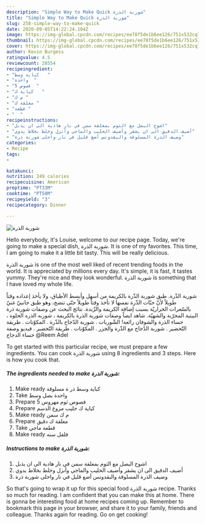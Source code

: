```yaml
---
description: "Simple Way to Make Quick شوربة الذرة"
title: "Simple Way to Make Quick شوربة الذرة"
slug: 258-simple-way-to-make-quick
date: 2020-09-05T14:22:24.104Z
image: https://img-global.cpcdn.com/recipes/ee78f5de1b6ee126/751x532cq70/الصورة-الرئيسية-لوصفةشوربة-الذرة.jpg
thumbnail: https://img-global.cpcdn.com/recipes/ee78f5de1b6ee126/751x532cq70/الصورة-الرئيسية-لوصفةشوربة-الذرة.jpg
cover: https://img-global.cpcdn.com/recipes/ee78f5de1b6ee126/751x532cq70/الصورة-الرئيسية-لوصفةشوربة-الذرة.jpg
author: Kevin Burgess
ratingvalue: 4.5
reviewcount: 28554
recipeingredient:
- "كباية وسط   "
- "واحدة  "
- "5 فصوص  "
- "كباية ك   "
- "م ك "
- "معلقة ك "
- "قطعة "
- "  "
recipeinstructions:
- "اشوح البصل مع الثوم بمعلقة سمن في نار هادية الى ان يذبل"
- "أضيف الدقيق الى ان يشقر وأضيف الحليب والماجي وأنزل وخلط بخلاط يدوي"
- "وضيف الذرة المسلوقة والبقدونس أضع قليل في نار واحلى شوربة ذرة"
categories:
- Recipe
tags:
- 

katakunci:  
nutrition: 249 calories
recipecuisine: American
preptime: "PT33M"
cooktime: "PT50M"
recipeyield: "3"
recipecategory: Dinner

---
```



![شوربة الذرة](https://img-global.cpcdn.com/recipes/ee78f5de1b6ee126/751x532cq70/الصورة-الرئيسية-لوصفةشوربة-الذرة.jpg)

Hello everybody, it's Louise, welcome to our recipe page. Today, we're going to make a special dish, شوربة الذرة. It is one of my favorites. This time, I am going to make it a little bit tasty. This will be really delicious.

شوربة الذرة is one of the most well liked of recent trending foods in the world. It is appreciated by millions every day. It's simple, it is fast, it tastes yummy. They're nice and they look wonderful. شوربة الذرة is something that I have loved my whole life.

شوربة الذّرة. طبق شوربة الذّرة بالكريمة من أسهل وأبسط الأطباق، ولا يأخذ إعداده وقتاً طويلاً لأنّ حبّات الذّرة نفسها لا تأخذ وقتاً طويلاً حتّى تنضج، وهو طبق جانبيّ غنيّ بالسّعرات الحراريّة بسبب إضافة الكريمة والزّبدة. نتائج البحث عن وصفات شوربة ذرة البيتية المجرّبة والشهيّة. شاهد ايضاً وصفات شوربة الذرة بالكريمة ، شوربه الذره الحلوه ، حساء الذرة والشوفان رائعة! الشّوربات . شوربة الدّجاج بالذّرة . المكوّنات . طريقة التّحضير . شوربة الدّجاج مع الذّرة والجزر . المكوّنات . طريقة التّحضير . فيديو وصفة حساء الدجاج @Reem Adel


To get started with this particular recipe, we must prepare a few ingredients. You can cook شوربة الذرة using 8 ingredients and 3 steps. Here is how you cook that.

<!--inarticleads1-->

##### The ingredients needed to make شوربة الذرة:

1. Make ready كباية وسط ذر ة مسلوقة
1. Take واحدة بصل وسط
1. Prepare 5 فصوص ثوم مهروس
1. Prepare كباية ك حليب مزوع الدسم
1. Make ready م ك سمن
1. Prepare معلقة ك دقيق
1. Take قطعة ماجي
1. Make ready  فلفل سنه




<!--inarticleads2-->

##### Instructions to make شوربة الذرة:

1. اشوح البصل مع الثوم بمعلقة سمن في نار هادية الى ان يذبل
1. أضيف الدقيق الى ان يشقر وأضيف الحليب والماجي وأنزل وخلط بخلاط يدوي
1. وضيف الذرة المسلوقة والبقدونس أضع قليل في نار واحلى شوربة ذرة




So that's going to wrap it up for this special food شوربة الذرة recipe. Thanks so much for reading. I am confident that you can make this at home. There is gonna be interesting food at home recipes coming up. Remember to bookmark this page in your browser, and share it to your family, friends and colleague. Thanks again for reading. Go on get cooking!
